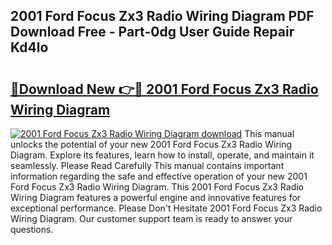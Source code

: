 ## 2001 Ford Focus Zx3 Radio Wiring Diagram PDF Download Free - Part-0dg User Guide Repair Kd4lo

# <h2><a href="http://dfo19k.blite.top/?on=2001+Ford+Focus+Zx3+Radio+Wiring+Diagram">🔗Download New 👉🔴 2001 Ford Focus Zx3 Radio Wiring Diagram</a></h2>

[![2001 Ford Focus Zx3 Radio Wiring Diagram download](https://i.imgur.com/lujVjoI.png)](http://dfo19k.blite.top/?on=2001+Ford+Focus+Zx3+Radio+Wiring+Diagram)
This manual unlocks the potential of your new 2001 Ford Focus Zx3 Radio Wiring Diagram. Explore its features, learn how to install, operate, and maintain it seamlessly. Please Read Carefully This manual contains important information regarding the safe and effective operation of your new 2001 Ford Focus Zx3 Radio Wiring Diagram. This 2001 Ford Focus Zx3 Radio Wiring Diagram features a powerful engine and innovative features for exceptional performance. Please Don't Hesitate 2001 Ford Focus Zx3 Radio Wiring Diagram. Our customer support team is ready to answer your questions.
